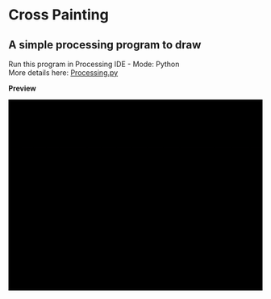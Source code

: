 # Cross Painting
A simple processing program to draw
--------------------------------------------------------------------------------------------------------------
Run this program in Processing IDE - Mode: Python 
<br/>
More details here: [Processing.py](https://py.processing.org/tutorials/gettingstarted/)
<br>

**Preview**
<div align="center">
<img src="preview/cross-preview.gif" />
</div>
